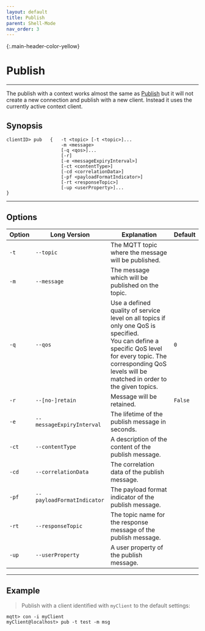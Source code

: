 ```yaml
---
layout: default
title: Publish
parent: Shell-Mode
nav_order: 3
---
```


{:.main-header-color-yellow}
# Publish
***

The publish with a context works almost the same as [Publish](/docs/03_publish) but it will not create a new connection and publish with a new client.
Instead it uses the currently active context client.

## Synopsis

```
clientID> pub   {   -t <topic> [-t <topic>]...
                    -m <message>
                    [-q <qos>]...
                    [-r]
                    [-e <messageExpiryInterval>]
                    [-ct <contentType>]
                    [-cd <correlationData>]
                    [-pf <payloadFormatIndicator>]
                    [-rt <responseTopic>]
                    [-up <userProperty>]...
}
```

***

## Options

|Option   |Long Version    | Explanation                                         | Default|
|---------|----------------|-----------------------------------------------------|---------|
| ``-t``   | ``--topic``| The MQTT topic where the message will be published. |
| ``-m``| ``--message`` | The message which will be published on the topic. |
| ``-q`` | ``--qos`` | Use a defined quality of service level on all topics if only one QoS is specified.<br> You can define a specific QoS level for every topic. The corresponding QoS levels will be matched in order to the given topics. | ``0``
| ``-r``| ``--[no-]retain`` | Message will be retained. | ``False``
| ``-e`` | ``--messageExpiryInterval`` | The lifetime of the publish message in seconds. |
| ``-ct`` | ``--contentType`` | A description of the content of the publish message. |
| ``-cd`` | ``--correlationData`` | The correlation data of the publish message. |
| ``-pf`` | ``--payloadFormatIndicator`` | The payload format indicator of the publish message. |
| ``-rt`` | ``--responseTopic`` | The topic name for the response message of the publish message. |
| ``-up`` | ``--userProperty``  | A user property of the publish message. |

***

## Example

> Publish with a client identified with ``myClient`` to the default settings:

```
mqtt> con -i myClient
myClient@localhost> pub -t test -m msg
```